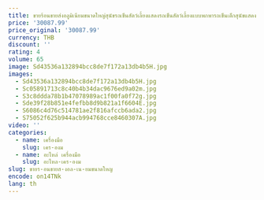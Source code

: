```yaml
---
title: ขายร้อนขายส่งอลูมิเนียมขนาดใหญ่สุนัขรถเข็นสัตว์เลี้ยงแสดงรถเข็นสัตว์เลี้ยงแบบพกพารถเข็นเด็กสุนัขแสดงกรง
price: '30087.99'
price_original: '30087.99'
currency: THB
discount: ''
rating: 4
volume: 65
image: Sd43536a132894bcc8de7f172a13db4b5H.jpg
images:
  - Sd43536a132894bcc8de7f172a13db4b5H.jpg
  - Sc05891713c8c40b4b34dac9676ed9a02m.jpg
  - S3c8ddda78b1b47078989ac1f00fa0f72g.jpg
  - Sde39f28b851e4fefbb8d9b821a1f6604E.jpg
  - S6086c4d76c514781ae2f816afccb6ada2.jpg
  - S75052f625b944acb994768cce8460307A.jpg
video: ''
categories:
  - name: เครื่องมือ
    slug: เคร-องม
  - name: อะไหล่ เครื่องมือ
    slug: อะไหล-เคร-องม
slug: ขายร-อนขายส-งอล-เน-ยมขนาดใหญ
encode: on14TNk
lang: th
---
```

  
